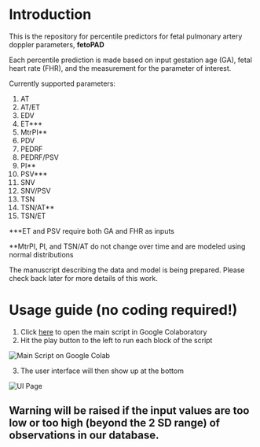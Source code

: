 # Introduction
This is the repository for percentile predictors for fetal pulmonary artery doppler parameters, **fetoPAD**

Each percentile prediction is made based on input gestation age (GA), fetal heart rate (FHR), and the measurement for the parameter of interest.

Currently supported parameters:
1. AT
2. AT/ET
3. EDV
4. ET***
5. MtrPI**
6. PDV
7. PEDRF
8. PEDRF/PSV
9. PI**
10. PSV***
11. SNV
12. SNV/PSV
13. TSN
14. TSN/AT**
15. TSN/ET

***ET and PSV require both GA and FHR as inputs

**MtrPI, PI, and TSN/AT do not change over time and are modeled using normal distributions

The manuscript describing the data and model is being prepared. Please check back later for more details of this work.

# Usage guide (no coding required!)
1. Click [here](https://colab.research.google.com/github/cmb-chula/fetoPAD/blob/main/predict_percentiles.ipynb) to open the main script in Google Colaboratory
2. Hit the play button to the left to run each block of the script

![Main Script on Google Colab](https://github.com/cmb-chula/fetoPAD/blob/main/images/main_notebook_screen.png)

3. The user interface will then show up at the bottom

![UI Page](https://github.com/cmb-chula/fetoPAD/blob/main/images/colab_ui_screen_witherr.png)

## Warning will be raised if the input values are too low or too high (beyond the 2 SD range) of observations in our database.
